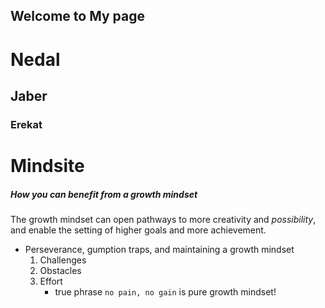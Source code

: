 ## Welcome to My page
# Nedal
## Jaber
### Erekat

# Mindsite
##### How you can benefit from a growth mindset

The growth mindset can open pathways to more creativity and *possibility*, and enable the setting of higher goals and more achievement.

- Perseverance, gumption traps, and maintaining a growth mindset
  1. Challenges
  2. Obstacles
  3. Effort 
     - true phrase `no pain, no gain` is pure growth mindset!
